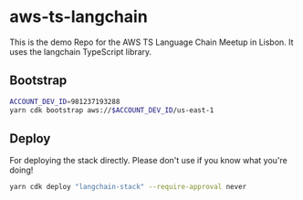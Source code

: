 # aws-ts-langchain

This is the demo Repo for the AWS TS Language Chain Meetup in Lisbon. It uses the langchain TypeScript library.

## Bootstrap

```bash
ACCOUNT_DEV_ID=981237193288
yarn cdk bootstrap aws://$ACCOUNT_DEV_ID/us-east-1
```

## Deploy

For deploying the stack directly. Please don't use if you know what you're doing!

```bash
yarn cdk deploy "langchain-stack" --require-approval never
```
